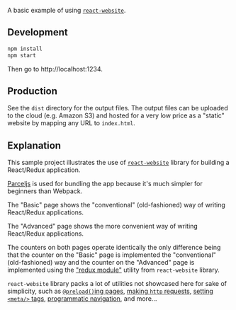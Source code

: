 A basic example of using [`react-website`](https://github.com/catamphetamine/react-website).

## Development

```sh
npm install
npm start
```

Then go to http://localhost:1234.

## Production

See the `dist` directory for the output files. The output files can be uploaded to the cloud (e.g. Amazon S3) and hosted for a very low price as a "static" website by mapping any URL to `index.html`.

## Explanation

This sample project illustrates the use of [`react-website`](https://github.com/catamphetamine/react-website) library for building a React/Redux application.

[Parceljs](https://parceljs.org/) is used for bundling the app because it's much simpler for beginners than Webpack.

The "Basic" page shows the "conventional" (old-fashioned) way of writing React/Redux applications.

The "Advanced" page shows the more convenient way of writing React/Redux applications.

The counters on both pages operate identically the only difference being that the counter on the "Basic" page is implemented the "conventional" (old-fashioned) way and the counter on the "Advanced" page is implemented using the ["redux module"](https://github.com/catamphetamine/react-website#redux-module) utility from `react-website` library.

`react-website` library packs a lot of utilities not showcased here for sake of simplicity, such as [`@preload()`ing pages](https://github.com/catamphetamine/react-website#preloading-pages), [making `http` requests](https://github.com/catamphetamine/react-website#http-utility), [setting `<meta/>` tags](https://github.com/catamphetamine/react-website#setting-title-and--tags), [programmatic navigation](https://github.com/catamphetamine/react-website#changing-current-location), and more...